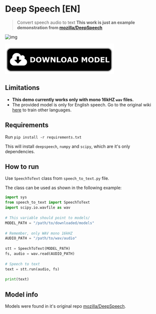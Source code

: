 # Deep Speech [EN]

> Convert speech audio to text
> **This work is just an example demonstration from [mozilla/DeepSpeech](https://github.com/mozilla/DeepSpeech)**

![img](https://uploads-ssl.webflow.com/5985ca0c9abf440001d1f4b0/5a68a52180efb200017181cf_transcription_icon_v2_EN.png)


<p align="left">
  <a href="https://github.com/iitzco/deepzoo/releases/download/model-upload-9/deepspeech-0.1.1-models.tar.gz">
    <img src="../imgs/download-button.png" height=100/>
  </a>
</p>

## Limitations

* **This demo currently works only with mono 16kHZ `wav` files.**
* The provided model is only for English speech. Go to the original wiki [here](https://github.com/mozilla/DeepSpeech/wiki) to train other languages.

## Requirements

Run `pip install -r requirements.txt`

This will install `deepspeech`, `numpy` and `scipy`, which are it's only dependencies.

## How to run

Use `SpeechToText` class from `speech_to_text.py` file. 

The class can be used as shown in the following example:

```python
import sys
from speech_to_text import SpeechToText
import scipy.io.wavfile as wav

# This variable should point to models/
MODEL_PATH = "/path/to/downloaded/models"

# Remember, only WAV mono 16kHZ
AUDIO_PATH = "/path/to/wav/audio"

stt = SpeechToText(MODEL_PATH)
fs, audio = wav.read(AUDIO_PATH)

# Speech to text
text = stt.run(audio, fs)

print(text)
```

## Model info

Models were found in it's original repo [mozilla/DeepSpeech](https://github.com/mozilla/DeepSpeech).

